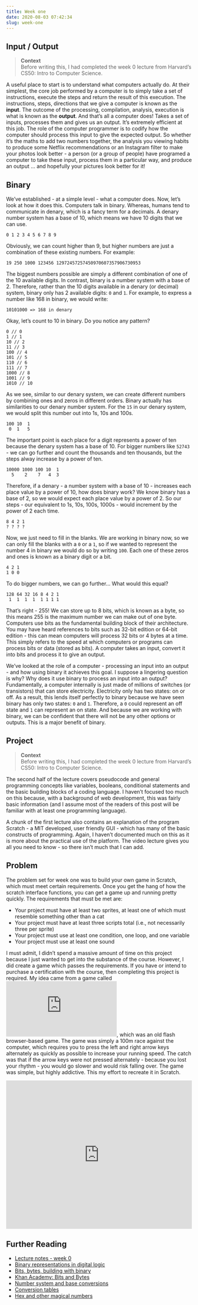 ```yaml
---
title: Week one
date: 2020-08-03 07:42:34
slug: week-one
---
```


## Input / Output

> **Context**<br/>
> Before writing this, I had completed the week 0 lecture from Harvard’s CS50: Intro to Computer Science.

A useful place to start is to understand what computers actually do. At their simplest, the core job performed by a computer is to simply take a set of instructions, execute the steps and return the result of this execution. The instructions, steps, directions that we give a computer is known as the **input**. The outcome of the processing, compilation, analysis, execution is what is known as the **output**. And that’s all a computer does! Takes a set of inputs, processes them and gives us an output. It’s extremely efficient at this job. The role of the computer programmer is to codify how the computer should process this input to give the expected output. So whether it’s the maths to add two numbers together, the analysis you viewing habits to produce some Netflix recommendations or an Instagram filter to make your photos look better - a person (or a group of people) have programed a computer to take these input, process them in a particular way, and produce an output … and hopefully your pictures look better for it!

## Binary

We’ve established - at a simple level - what a computer does. Now, let’s look at how it does this. Computers talk in binary. Whereas, humans tend to communicate in denary, which is a fancy term for a decimals. A denary number system has a base of 10, which means we have 10 digits that we can use.

`0 1 2 3 4 5 6 7 8 9`

Obviously, we can count higher than 9, but higher numbers are just a combination of these existing numbers. For example:

`19 250 1000 123456 12972457257450970607357906730953`

The biggest numbers possible are simply a different combination of one of the 10 available digits. In contrast, binary is a number system with a base of 2. Therefore, rather than the 10 digits available in a denary (or decimal) system, binary only has 2 available digits: `0` and `1`. For example, to express a number like 168 in binary, we would write:

`10101000 => 168 in denary`

Okay, let’s count to 10 in binary. Do you notice any pattern?

```
0 // 0
1 // 1
10 // 2
11 // 3
100 // 4
101 // 5
110 // 6
111 // 7
1000 // 8
1001 // 9
1010 // 10
```

As we see, similar to our denary system, we can create different numbers by combining ones and zeros in different orders. Binary actually has similarities to our denary number system. For the `15` in our denary system, we would split this number out into 1s, 10s and 100s.

```
100 10  1
 0  1   5
```

The important point is each place for a digit represents a power of ten because the denary system has a base of 10. For bigger numbers like `52743` - we can go further and count the thousands and ten thousands, but the steps alway increase by a power of ten.

```
10000 1000 100 10  1
  5    2    7   4  3
```

Therefore, if a denary - a number system with a base of 10 - increases each place value by a power of 10, how does binary work? We know binary has a base of 2, so we would expect each place value by a power of 2. So our steps - our equivalent to 1s, 10s, 100s, 1000s - would increment by the power of 2 each time.

```
8 4 2 1
? ? ? ?
```

Now, we just need to fill in the blanks. We are working in binary now, so we can only fill the blanks with a `0` or a `1`, so if we wanted to represent the number 4 in binary we would do so by writing `100`. Each one of these zeros and ones is known as a binary digit or a bit.

```
4 2 1
1 0 0
```

To do bigger numbers, we can go further… What would this equal?

```
128 64 32 16 8 4 2 1
 1  1  1  1  1 1 1 1
```

That’s right - 255! We can store up to 8 bits, which is known as a byte, so this means 255 is the maximum number we can make out of one byte. Computers use bits as the fundamental building block of their architecture. You may have heard references to bits such as 32-bit edition or 64-bit edition - this can mean computers will process 32 bits or 4 bytes at a time. This simply refers to the speed at which computers or programs can process bits or data (stored as bits). A computer takes an input, convert it into bits and process it to give an output.

We’ve looked at the role of a computer - processing an input into an output - and how using binary it achieves this goal. I suppose a lingering question is why? Why does it use binary to process an input into an output? Fundamentally, a computer internally is just made of millions of switches (or transistors) that can store electricity. Electricity only has two states: on or off. As a result, this lends itself perfectly to binary because we have seen binary has only two states: `0` and `1`. Therefore, a `0` could represent an off state and `1` can represent an on state. And because we are working with binary, we can be confident that there will not be any other options or outputs. This is a major benefit of binary.

## Project

> **Context**<br/>
> Before writing this, I had completed the week 0 lecture from Harvard’s CS50: Intro to Computer Science.

The second half of the lecture covers pseudocode and general programming concepts like variables, booleans, conditional statements and the basic building blocks of a coding language. I haven’t focused too much on this because, with a background of web development, this was fairly basic information (and I assume most of the readers of this post will be familiar with at least one programming language).

A chunk of the first lecture also contains an explanation of the program Scratch - a MIT developed, user friendly GUI - which has many of the basic constructs of programming. Again, I haven’t documented much on this as it is more about the practical use of the platform. The video lecture gives you all you need to know - so there isn’t much that I can add.

## Problem

The problem set for week one was to build your own game in Scratch, which must meet certain requirements. Once you get the hang of how the scratch interface functions, you can get a game up and running pretty quickly. The requirements that must be met are:

- Your project must have at least two sprites, at least one of which must resemble something other than a cat
- Your project must have at least three scripts total (i.e., not necessarily three per sprite)
- Your project must use at least one condition, one loop, and one variable
- Your project must use at least one sound

I must admit, I didn’t spend a massive amount of time on this project because I just wanted to get into the substance of the course. However, I did create a game which passes the requirements. If you have or intend to purchase a certification with the course, then completing this project is required.
My idea came from a game called ![Sprinter](https://www.gamedesign.jp/flash/sprinter/sprinter.html), which was an old flash browser-based game. The game was simply a 100m race against the computer, which requires you to press the left and right arrow keys alternately as quickly as possible to increase your running speed. The catch was that if the arrow keys were not pressed alternately - because you lost your rhythm - you would go slower and would risk falling over. The game was simple, but highly addictive. This my effort to recreate it in Scratch.

<iframe src="https://scratch.mit.edu/projects/287370691/embed" allowtransparency="true" width="100%" height="402" frameborder="0" scrolling="no" allowfullscreen></iframe>

## Further Reading

- [Lecture notes - week 0](https://cs50.harvard.edu/x/2020/notes/0/)
- [Binary representations in digital logic](https://www.geeksforgeeks.org/binary-representations-in-digital-logic/)
- [Bits, bytes, building with binary](https://medium.com/basecs/bits-bytes-building-with-binary-13cb4289aafa)
- [Khan Academy: Bits and Bytes](https://www.khanacademy.org/computing/ap-computer-science-principles/x2d2f703b37b450a3:digital-information/x2d2f703b37b450a3:bits-and-bytes/a/digital-data-introduction)
- [Number system and base conversions](https://www.geeksforgeeks.org/number-system-and-base-conversions/)
- [Conversion tables](https://www.prepressure.com/library/technology/ascii-binary-hex)
- [Hex and other magical numbers](https://medium.com/basecs/hexs-and-other-magical-numbers-9785bc26b7ee)

